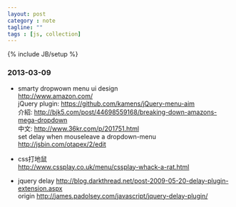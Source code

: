 ```yaml
---
layout: post
category : note
tagline: ""
tags : [js, collection]
---
```

{% include JB/setup %}

### 2013-03-09

+   smarty dropwown menu ui design  
    http://www.amazon.com/  
    jQuery plugin: https://github.com/kamens/jQuery-menu-aim  
    介紹: http://bjk5.com/post/44698559168/breaking-down-amazons-mega-dropdown  
    中文: http://www.36kr.com/p/201751.html  
    set delay when mouseleave a dropdown-menu  
    http://jsbin.com/otapex/2/edit  

+ css打地鼠  
    http://www.cssplay.co.uk/menu/cssplay-whack-a-rat.html

+ jquery delay
    http://blog.darkthread.net/post-2009-05-20-delay-plugin-extension.aspx  
    origin http://james.padolsey.com/javascript/jquery-delay-plugin/